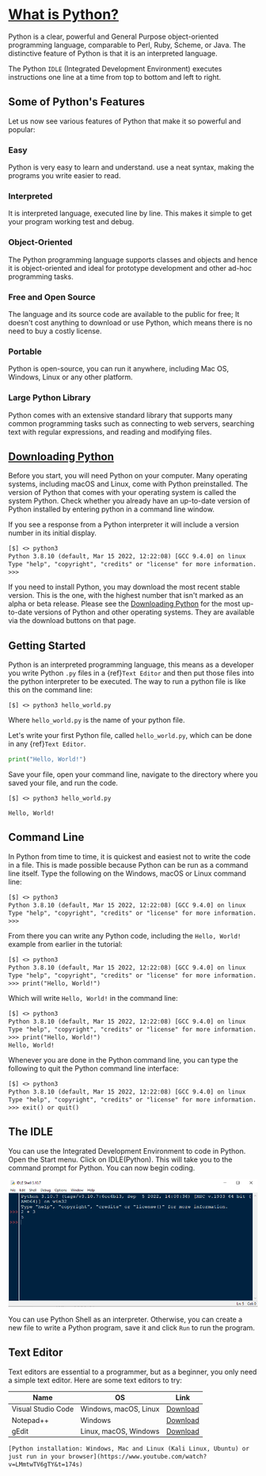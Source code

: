 # [What is Python?](https://www.python.org/about/gettingstarted/)

Python is a clear, powerful and General Purpose object-oriented programming language, comparable to Perl, Ruby, Scheme, or Java. The distinctive feature of Python is that it is an interpreted language.

The Python `IDLE` (Integrated Development Environment) executes instructions one line at a time from top to bottom and left to right.

## Some of Python's Features

Let us now see various features of Python that make it so powerful and popular:

### Easy

Python is very easy to learn and understand. use a neat syntax, making the programs you write easier to read.

### Interpreted

It is interpreted language, executed line by line. This makes it simple to get your program working test and debug.

### Object-Oriented

The Python programming language supports classes and objects and hence it is object-oriented and ideal for prototype development and other ad-hoc programming tasks.

### Free and Open Source

The language and its source code are available to the public for free; It doesn't cost anything to download or use Python, which means there is no need to buy a costly license.

### Portable

Python is open-source, you can run it anywhere, including Mac OS, Windows, Linux or any other platform.

### Large Python Library

Python comes with an extensive standard library that supports many common programming tasks such as connecting to web servers, searching text with regular expressions, and reading and modifying files.

## [Downloading Python](https://www.python.org/downloads/)

Before you start, you will need Python on your computer. Many operating systems, including macOS and Linux, come with Python preinstalled. The version of Python that comes with your operating system is called the system Python. Check whether you already have an up-to-date version of Python installed by entering python in a command line window.

If you see a response from a Python interpreter it will include a version number in its initial display.

```shell
[$] <> python3
Python 3.8.10 (default, Mar 15 2022, 12:22:08) [GCC 9.4.0] on linux
Type "help", "copyright", "credits" or "license" for more information.
>>> 
```

If you need to install Python, you may download the most recent stable version. This is the one, with the highest number that isn't marked as an alpha or beta release. Please see the [Downloading Python](https://wiki.python.org/moin/BeginnersGuide/Download) for the most up-to-date versions of Python and other operating systems. They are available via the download buttons on that page.

## Getting Started

Python is an interpreted programming language, this means as a developer you write Python `.py` files in a {ref}`Text Editor` and then put those files into the python interpreter to be executed. The way to run a python file is like this on the command line:

```shell
[$] <> python3 hello_world.py
```

Where `hello_world.py` is the name of your python file.

Let's write your first Python file, called `hello_world.py`, which can be done in any {ref}`Text Editor`.

```python
print("Hello, World!")
```

Save your file, open your command line, navigate to the directory where you saved your file, and run the code.

```shell
[$] <> python3 hello_world.py
```

```console
Hello, World!
```

## Command Line

In Python from time to time, it is quickest and easiest not to write the code in a file. This is made possible because Python can be run as a command line itself. Type the following on the Windows, macOS or Linux command line:

```shell
[$] <> python3
Python 3.8.10 (default, Mar 15 2022, 12:22:08) [GCC 9.4.0] on linux
Type "help", "copyright", "credits" or "license" for more information.
>>> 
```

From there you can write any Python code, including the `Hello, World!` example from earlier in the tutorial:

```shell
[$] <> python3
Python 3.8.10 (default, Mar 15 2022, 12:22:08) [GCC 9.4.0] on linux
Type "help", "copyright", "credits" or "license" for more information.
>>> print("Hello, World!")
```

Which will write `Hello, World!` in the command line:

```shell
[$] <> python3
Python 3.8.10 (default, Mar 15 2022, 12:22:08) [GCC 9.4.0] on linux
Type "help", "copyright", "credits" or "license" for more information.
>>> print("Hello, World!")
Hello, World!
```

Whenever you are done in the Python command line, you can type the following to quit the Python command line interface:

```shell
[$] <> python3
Python 3.8.10 (default, Mar 15 2022, 12:22:08) [GCC 9.4.0] on linux
Type "help", "copyright", "credits" or "license" for more information.
>>> exit() or quit()
```

## The IDLE

You can use the Integrated Development Environment to code in Python. Open the Start menu. Click on IDLE(Python). This will take you to the command prompt for Python. You can now begin coding.

![idle](../images/idle.png)

You can use Python Shell as an interpreter. Otherwise, you can create a new file to write a Python program, save it and click `Run` to run the program.

## Text Editor

Text editors are essential to a programmer, but as a beginner, you only need a simple text editor. Here are some text editors to try:

| Name | OS | Link |
| ----------- | -------- | --------------- |
| Visual Studio Code | Windows, macOS, Linux | [Download](https://code.visualstudio.com/) |
| Notepad++ | Windows | [Download](https://notepad-plus-plus.org/) |
| gEdit | Linux, macOS, Windows | [Download](https://github.com/GNOME/gedit) |

```{seealso}
[Python installation: Windows, Mac and Linux (Kali Linux, Ubuntu) or just run in your browser](https://www.youtube.com/watch?v=LMmtwTV6gTY&t=174s)
```
